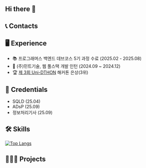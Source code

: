 ## Hi there 👋

## 📞 Contacts

## 🖥️ Experience
- 📚 프로그래머스 백엔드 데브코스 5기 과정 수료 (2025.02 - 2025.08)
- 🏢 (주)민트기술, 웹 풀스택 개발 인턴 (2024.09 ~ 2024.12)
- 🏆 [제 3회 Uni-DTHON](https://aiconnect.kr/competition/detail/236) 해커톤 은상(3위)

## 🪪 Credentials
- SQLD (25.04)
- ADsP (25.09)
- 정보처리기사 (25.09)

## 🛠️ Skills
[![Top Langs](https://github-readme-stats.vercel.app/api/top-langs/?username=nunLSH)](https://github.com/nunLSH/github-readme-stats)

## 👩🏻‍💻 Projects
